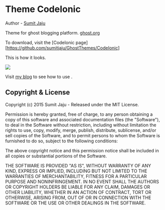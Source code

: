 # Theme CodeIonic

Author - [Sumit Jaju](http://sumitjaju.in) 

Theme for ghost blogging platform. [ghost.org](http://ghost.org)

To download, visit the [CodeIonic page] [https://github.com/sumitjaju/GhostThemes/CodeIonic]

This is how it looks.

![](https://github.com/sumitjaju/GhostThemes/blob/master/CodeIonic/assets/images/codeIonicTP.png)

Visit [my blog](http://sumitjaju.in/theme-for-ghost-codeionic) to see how to use .

## Copyright & License

Copyright (c) 2015 Sumit Jaju - Released under the MIT License.

Permission is hereby granted, free of charge, to any person obtaining a copy of this software and associated documentation files (the "Software"), to deal in the Software without restriction, including without limitation the rights to use, copy, modify, merge, publish, distribute, sublicense, and/or sell copies of the Software, and to permit persons to whom the Software is furnished to do so, subject to the following conditions:

The above copyright notice and this permission notice shall be included in all copies or substantial portions of the Software.

THE SOFTWARE IS PROVIDED "AS IS", WITHOUT WARRANTY OF ANY KIND, EXPRESS OR IMPLIED, INCLUDING BUT NOT LIMITED TO THE WARRANTIES OF MERCHANTABILITY, FITNESS FOR A PARTICULAR PURPOSE AND
NONINFRINGEMENT. IN NO EVENT SHALL THE AUTHORS OR COPYRIGHT HOLDERS BE LIABLE FOR ANY CLAIM, DAMAGES OR OTHER LIABILITY, WHETHER IN AN ACTION OF CONTRACT, TORT OR OTHERWISE, ARISING FROM, OUT OF OR IN CONNECTION WITH THE SOFTWARE OR THE USE OR OTHER DEALINGS IN THE SOFTWARE.
